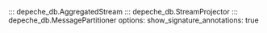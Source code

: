::: depeche_db.AggregatedStream
::: depeche_db.StreamProjector
::: depeche_db.MessagePartitioner
    options:
      show_signature_annotations: true
